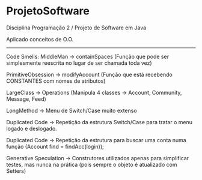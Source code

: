 # ProjetoSoftware
Disciplina Programação 2 / Projeto de Software em Java

Aplicado conceitos de O.O.

----------------------------------

Code Smells:
MiddleMan -> containSpaces (Função que pode ser simplesmente reescrita no lugar de ser chamada toda vez)

PrimitiveObsession -> modifyAccount (Função que está recebendo CONSTANTES com nomes de atributos)

LargeClass -> Operations (Manipula 4 classes -> Account, Community, Message, Feed)

LongMethod -> Menu de Switch/Case muito extenso

Duplicated Code -> Repetição da estrutura Switch/Case para tratar o menu logado e deslogado.

Duplicated Code -> Repetição da estrutura para buscar uma conta numa função (Account find = findAcc(login));

Generative Speculation -> Construtores utilizados apenas para simplificar testes, mas nunca na prática (pois sempre o objeto é atualizado com Setters)
